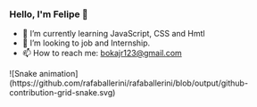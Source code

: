 ### Hello, I'm Felipe  👋
 
- 🌱 I’m currently learning JavaScript, CSS and Hmtl
- 👯 I’m looking to job and Internship.
- 📫 How to reach me: bokajr123@gmail.com
 
 <div>
  ![Snake animation](https://github.com/rafaballerini/rafaballerini/blob/output/github-contribution-grid-snake.svg)
 
</div>
